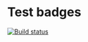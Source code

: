 # Test badges

[![Build status](https://ci.appveyor.com/api/projects/status/4iernuktfq0qo80x?svg=true)](https://ci.appveyor.com/project/RomanWebFront/ci-template)